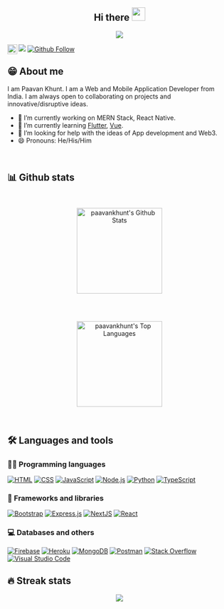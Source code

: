 <h2 align="center">Hi there 
 <a href="https://github.com/thecodexhub">
 <img src="https://media.giphy.com/media/hvRJCLFzcasrR4ia7z/giphy.gif" width="30px" height="30px">
 </a>
</h2>

<p align="center">
 <a href="https://github.com/thecodexhub"><img src="https://readme-typing-svg.herokuapp.com?color=%7E3ACD&width=700&size=22&center=true&lines=Full+Stack+Developer;Always+learning+and+exploring+new+things">
 </a>
</p>


<a href="https://www.linkedin.com/in/paavankhunt/">
  <img align="left" alt="Paavan's LinkedIN" width="22px" src="https://raw.githubusercontent.com/peterthehan/peterthehan/master/assets/linkedin.svg" />
</a>

![](https://visitor-badge.glitch.me/badge?page_id=PaavanKhunt.PaavanKhunt)
[![Github Follow](https://img.shields.io/github/followers/PaavanKhunt?label=follow&style=social)](https://github.com/PaavanKhunt)
<br />



## 😁 About me

I am Paavan Khunt. I am a Web and Mobile Application Developer from India. I am always open to collaborating on projects and innovative/disruptive ideas. 


- 🔭 I’m currently working on MERN Stack, React Native.
- 🌱 I’m currently learning [Flutter](https://flutter.dev/), [Vue](https://vuejs.org/).
- 🤔 I’m looking for help with the ideas of App development and Web3.
- 😄 Pronouns: He/His/Him

<br/>



## 📊 Github stats

<br/>
<p align="center">
  <a href="https://github.com/anuraghazra/github-readme-stats"><img alt="paavankhunt's Github Stats" src="https://github-readme-stats.vercel.app/api?username=paavankhunt&count_private=true&show_icons=true&theme=midnight-purple" height="192px"/></a>
 </p>
<br/>

<br/>
<p align="center">
  <a href="https://github.com/anuraghazra/github-readme-stats"><img alt="paavankhunt's Top Languages" src="https://github-readme-stats.vercel.app/api/top-langs/?username=paavankhunt&langs_count=8&theme=midnight-purple&layout=compact" height="192px"/></a>
 </p>
<br/>


## 🛠️ Languages and tools

### 👨‍💻 Programming languages

<p>
<a href="#"><img alt="HTML" src="https://img.shields.io/badge/HTML-E34F26.svg?logo=html5&logoColor=white"></a>
<a href="#"><img alt="CSS" src="https://img.shields.io/badge/CSS-1572B6.svg?logo=css3&logoColor=white"></a>
<a href="#"><img alt="JavaScript" src="https://img.shields.io/badge/JavaScript-F7DF1E.svg?logo=javascript&logoColor=black"></a>
<a href="#"><img alt="Node.js" src="https://img.shields.io/badge/Node.js-43853D.svg?logo=node.js&logoColor=white"></a>
<a href="#"><img alt="Python" src="https://img.shields.io/badge/python-F7DF1E.svg?logo=python&logoColor=green"></a>
<a href="#"><img alt="TypeScript" src="https://img.shields.io/badge/TypeScript-007ACC.svg?logo=typescript&logoColor=white"></a>
</p>

### 🧰 Frameworks and libraries

<p>
<a href="#"><img alt="Bootstrap" src="https://img.shields.io/badge/Bootstrap-7952B3.svg?logo=bootstrap&logoColor=white"></a>
<a href="#"><img alt="Express.js" src="https://img.shields.io/badge/Express.js-404d59.svg?logo=express&logoColor=white"></a>
<a href="#"><img alt="NextJS" src="https://img.shields.io/badge/NextJS-ff0044.svg?logo=nextjs&logoColor=black"></a>
<a href="#"><img alt="React" src="https://img.shields.io/badge/React-20232a.svg?logo=react&logoColor=%2361DAFB"></a>
</p>

### 💻 Databases and others

<a href="#"><img alt="Firebase" src="https://img.shields.io/badge/Firebase-FFCB2B.svg?logo=firebase&logoColor=black"></a>
<a href="#"><img alt="Heroku" src="https://img.shields.io/badge/Heroku-430098.svg?logo=heroku&logoColor=white"></a>
<a href="#"><img alt="MongoDB" src ="https://img.shields.io/badge/MongoDB-4ea94b.svg?logo=mongodb&logoColor=white"></a>
<a href="#"><img alt="Postman" src="https://img.shields.io/badge/Postman-FF6C37?logo=postman&logoColor=white"></a>
<a href="#"><img alt="Stack Overflow" src="https://img.shields.io/badge/-Stack%20Overflow-FE7A16?logo=stack-overflow&logoColor=white"></a>
<a href="#"><img alt="Visual Studio Code" src="https://img.shields.io/badge/Visual%20Studio%20Code-0078d7.svg?logo=visual-studio-code&logoColor=white"></a>




## 🔥 Streak stats

<p align="center">
 <a href="https://github.com/paavankhunt"><img src="http://github-readme-streak-stats.herokuapp.com?user=paavankhunt&theme=midnight-purple&date_format=M%20j%5B%2C%20Y%5D"></a>
</p>

